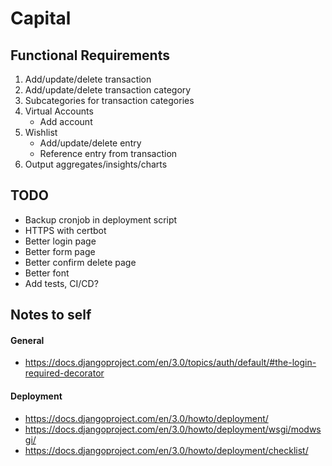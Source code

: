 # Capital

## Functional Requirements
1. Add/update/delete transaction
2. Add/update/delete transaction category
3. Subcategories for transaction categories
4. Virtual Accounts
   - Add account
5. Wishlist
   - Add/update/delete entry
   - Reference entry from transaction
6. Output aggregates/insights/charts

## TODO
- Backup cronjob in deployment script
- HTTPS with certbot
- Better login page
- Better form page
- Better confirm delete page
- Better font
- Add tests, CI/CD?

## Notes to self
#### General
- https://docs.djangoproject.com/en/3.0/topics/auth/default/#the-login-required-decorator

#### Deployment
- https://docs.djangoproject.com/en/3.0/howto/deployment/
- https://docs.djangoproject.com/en/3.0/howto/deployment/wsgi/modwsgi/
- https://docs.djangoproject.com/en/3.0/howto/deployment/checklist/

